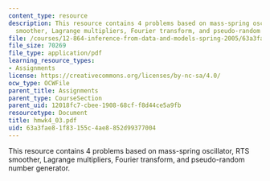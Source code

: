 ```yaml
---
content_type: resource
description: This resource contains 4 problems based on mass-spring oscillator, RTS
  smoother, Lagrange multipliers, Fourier transform, and pseudo-random number generator.
file: /courses/12-864-inference-from-data-and-models-spring-2005/63a3fae81f83155c4ae8852d99377004_hmwk4_03.pdf
file_size: 70269
file_type: application/pdf
learning_resource_types:
- Assignments
license: https://creativecommons.org/licenses/by-nc-sa/4.0/
ocw_type: OCWFile
parent_title: Assignments
parent_type: CourseSection
parent_uid: 12018fc7-cbee-1908-68cf-f8d44ce5a9fb
resourcetype: Document
title: hmwk4_03.pdf
uid: 63a3fae8-1f83-155c-4ae8-852d99377004
---
```

This resource contains 4 problems based on mass-spring oscillator, RTS smoother, Lagrange multipliers, Fourier transform, and pseudo-random number generator.